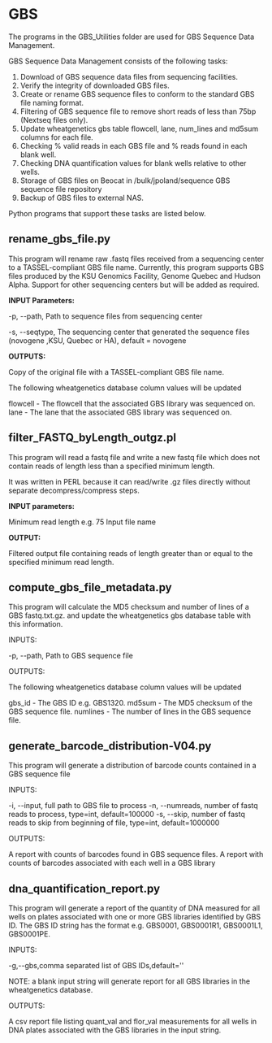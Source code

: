 GBS
===
The programs in the GBS_Utilities folder are used for GBS Sequence Data Management.

GBS Sequence Data Management consists of the following tasks:

1. Download of GBS sequence data files from sequencing facilities.
2. Verify the integrity of downloaded GBS files.
3. Create or rename GBS sequence files to conform to the standard GBS file naming format.
4. Filtering of GBS sequence file to remove short reads of less than 75bp (Nextseq files only).
5. Update wheatgenetics gbs table flowcell, lane, num_lines and md5sum columns for each file.
6. Checking % valid reads in each GBS file and % reads found in each blank well.
7. Checking DNA quantification values for blank wells relative to other wells.
8. Storage of GBS files on Beocat in /bulk/jpoland/sequence GBS sequence file repository
9. Backup of GBS files to external NAS.

Python programs that support these tasks are listed below.

## rename_gbs_file.py

This program will rename raw .fastq files received from a sequencing center to a TASSEL-compliant GBS file name.
Currently, this program supports GBS files produced by the KSU Genomics Facility, Genome Quebec and Hudson Alpha.
Support for other sequencing centers but will be added as required.

 **INPUT Parameters:**
 
-p, --path, Path to sequence files from sequencing center
 
-s, --seqtype, The sequencing center that generated the sequence files (novogene ,KSU, Quebec or HA), default = novogene

 **OUTPUTS:**

Copy of the original file with a TASSEL-compliant GBS file name.
 
The following wheatgenetics database column values will be updated

flowcell - The flowcell that the associated GBS library was sequenced on.
lane - The lane that the associated GBS library was sequenced on.


## filter_FASTQ_byLength_outgz.pl


This program will read a fastq file and write a new fastq file which does not contain reads of length less than 
a specified minimum length.

It was written in PERL because it can read/write .gz files directly without separate decompress/compress steps.

**INPUT parameters:**

Minimum read length e.g. 75
Input file name 

 **OUTPUT:**
 
Filtered output file containing reads of length greater than or equal to the specified minimum read length.


## compute_gbs_file_metadata.py

This program will calculate the MD5 checksum and number of lines of a GBS fastq.txt.gz. and update the wheatgenetics
gbs database table with this information.

INPUTS:

-p, --path, Path to GBS sequence file

OUTPUTS:

The following wheatgenetics database column values will be updated

gbs_id - The GBS ID e.g. GBS1320.
md5sum - The MD5 checksum of the GBS sequence file.
numlines - The number of lines in the GBS sequence file.

## generate_barcode_distribution-V04.py

This program will generate a distribution of barcode counts contained in a GBS sequence file

INPUTS:   

-i, --input, full path to GBS file to process
-n, --numreads, number of fastq reads to process, type=int, default=100000
-s, --skip, number of fastq reads to skip from beginning of file, type=int, default=1000000

OUTPUTS:  
  
A report with counts of barcodes found in GBS sequence files.
A report with counts of barcodes associated with each well in a GBS library

## dna_quantification_report.py

This program will generate a report of the quantity of DNA measured for all wells on plates associated with one or more GBS libraries identified by GBS ID. The GBS ID string has the format e.g. GBS0001, GBS0001R1, GBS0001L1, GBS0001PE.

INPUTS:   

-g,--gbs,comma separated list of GBS IDs,default=''

NOTE: a blank input string will generate report for all GBS libraries in the wheatgenetics database.

OUTPUTS:  

A csv report file listing quant_val and flor_val measurements for all wells in DNA plates associated with the GBS libraries in the input string.

